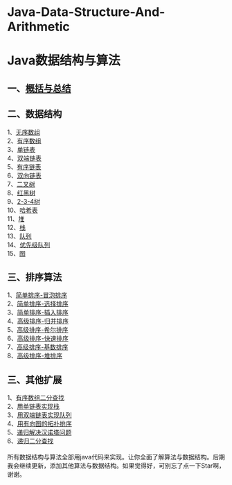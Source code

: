 # Java-Data-Structure-And-Arithmetic
Java数据结构与算法</br>
====
一、[概括与总结](http://blog.csdn.net/zhizhuodewo6/article/details/75254795)
-------

二、数据结构</br>
-------
1、[无序数组](http://blog.csdn.net/zhizhuodewo6/article/details/75258226)</br>
2、[有序数组](http://blog.csdn.net/zhizhuodewo6/article/details/75258226)</br>
3、[单链表](http://blog.csdn.net/zhizhuodewo6/article/details/77164984)</br>
4、[双端链表](http://blog.csdn.net/zhizhuodewo6/article/details/77165063)</br>
5、[有序链表](http://blog.csdn.net/zhizhuodewo6/article/details/77183410)</br>
6、[双向链表](http://blog.csdn.net/zhizhuodewo6/article/details/77183678)</br>
7、[二叉树](http://blog.csdn.net/zhizhuodewo6/article/details/77679402)</br>
8、[红黑树](http://blog.csdn.net/zhizhuodewo6/article/details/77767822)</br>
9、[2-3-4树](http://blog.csdn.net/zhizhuodewo6/article/details/77769653)</br>
10、[哈希表](http://blog.csdn.net/zhizhuodewo6/article/details/77187971)</br>
11、[堆](http://blog.csdn.net/zhizhuodewo6/article/details/77337782)</br>
12、[栈](http://blog.csdn.net/zhizhuodewo6/article/details/77164950)</br>
13、[队列](http://blog.csdn.net/zhizhuodewo6/article/details/77164885)</br>
14、[优先级队列](http://blog.csdn.net/zhizhuodewo6/article/details/77164920)</br>
15、[图](http://blog.csdn.net/zhizhuodewo6/article/details/77430262)</br>

三、排序算法</br>
-------
1、[简单排序-冒泡排序](http://blog.csdn.net/zhizhuodewo6/article/details/77164616)</br>
2、[简单排序-选择排序](http://blog.csdn.net/zhizhuodewo6/article/details/77164727)</br>
3、[简单排序-插入排序](http://blog.csdn.net/zhizhuodewo6/article/details/77164767)</br>
4、[高级排序-归并排序](http://blog.csdn.net/zhizhuodewo6/article/details/77184693)</br>
5、[高级排序-希尔排序](http://blog.csdn.net/zhizhuodewo6/article/details/77184724)</br>
6、[高级排序-快速排序](http://blog.csdn.net/zhizhuodewo6/article/details/77184780)</br>
7、[高级排序-基数排序](http://blog.csdn.net/zhizhuodewo6/article/details/77185050)</br>
8、[高级排序-堆排序](http://blog.csdn.net/zhizhuodewo6/article/details/77834817)</br>

三、其他扩展</br>
-------
1、[有序数组二分查找](http://blog.csdn.net/zhizhuodewo6/article/details/77164402)</br>
2、[用单链表实现栈](http://blog.csdn.net/zhizhuodewo6/article/details/77165088)</br>
3、[用双端链表实现队列](http://blog.csdn.net/zhizhuodewo6/article/details/77183342)</br>
4、[用有向图的拓扑排序](http://blog.csdn.net/zhizhuodewo6/article/details/77447008)</br>
5、[递归解决汉诺塔问题](http://blog.csdn.net/zhizhuodewo6/article/details/77184071)</br>
6、[递归二分查找](http://blog.csdn.net/zhizhuodewo6/article/details/77183968)</br>
</br>
所有数据结构与算法全部用java代码来实现。让你全面了解算法与数据结构。后期我会继续更新，添加其他算法与数据结构。如果觉得好，可别忘了点一下Star啊，谢谢。


